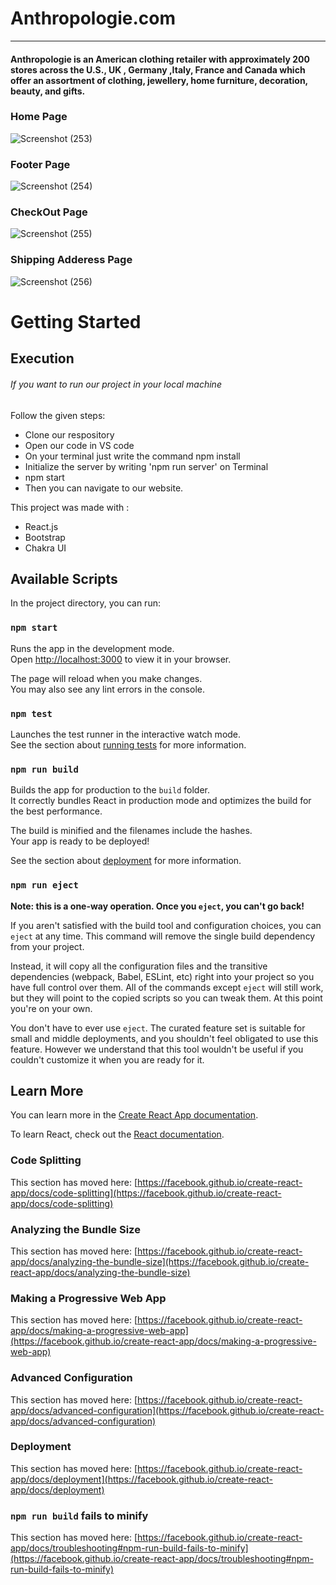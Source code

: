 <h1>Anthropologie.com</h1>
<hr />
<h4>Anthropologie is an American clothing retailer with approximately 200 stores across the U.S., UK , Germany ,Italy, France and Canada which offer an assortment of clothing, jewellery, home furniture, decoration, beauty, and gifts. </h4>

<h3>Home Page </h3>

![Screenshot (253)](https://user-images.githubusercontent.com/98827173/180634041-1df91935-b36b-43ad-af8f-a37e3401879b.png)

<h3>Footer Page </h3>

![Screenshot (254)](https://user-images.githubusercontent.com/98827173/180634052-ccab5482-1475-40bf-9de6-60082953fa2d.png)

<h3>CheckOut Page </h3>

![Screenshot (255)](https://user-images.githubusercontent.com/98827173/180634070-d259177c-b8a4-431a-ba49-797bc54526fe.png)

<h3>Shipping Adderess Page </h3>

![Screenshot (256)](https://user-images.githubusercontent.com/98827173/180634080-4431b556-15f4-4d02-9e47-2882267b4e6d.png)


# Getting Started 

<h2>Execution</h2>
<h6>If you want to run our project in your local machine</h6>

<p>Follow the given steps:</p>

<ul>
  
<li>Clone our respository </li>
<li>Open our code in VS code</li>
<li>On your terminal just write the command npm install</li>
<li>Initialize the server by writing 'npm run server' on Terminal</li>
  <li>npm start </li>
<li>Then you can navigate to our website.</li>
</ul>

This project was made with :
<ul>
  <li>React.js</li>
  <li>Bootstrap</li>
  <li>Chakra UI</li>
</ul>

## Available Scripts

In the project directory, you can run:

### `npm start`

Runs the app in the development mode.\
Open [http://localhost:3000](http://localhost:3000) to view it in your browser.

The page will reload when you make changes.\
You may also see any lint errors in the console.

### `npm test`

Launches the test runner in the interactive watch mode.\
See the section about [running tests](https://facebook.github.io/create-react-app/docs/running-tests) for more information.

### `npm run build`

Builds the app for production to the `build` folder.\
It correctly bundles React in production mode and optimizes the build for the best performance.

The build is minified and the filenames include the hashes.\
Your app is ready to be deployed!

See the section about [deployment](https://facebook.github.io/create-react-app/docs/deployment) for more information.

### `npm run eject`

**Note: this is a one-way operation. Once you `eject`, you can't go back!**

If you aren't satisfied with the build tool and configuration choices, you can `eject` at any time. This command will remove the single build dependency from your project.

Instead, it will copy all the configuration files and the transitive dependencies (webpack, Babel, ESLint, etc) right into your project so you have full control over them. All of the commands except `eject` will still work, but they will point to the copied scripts so you can tweak them. At this point you're on your own.

You don't have to ever use `eject`. The curated feature set is suitable for small and middle deployments, and you shouldn't feel obligated to use this feature. However we understand that this tool wouldn't be useful if you couldn't customize it when you are ready for it.

## Learn More

You can learn more in the [Create React App documentation](https://facebook.github.io/create-react-app/docs/getting-started).

To learn React, check out the [React documentation](https://reactjs.org/).

### Code Splitting

This section has moved here: [https://facebook.github.io/create-react-app/docs/code-splitting](https://facebook.github.io/create-react-app/docs/code-splitting)

### Analyzing the Bundle Size

This section has moved here: [https://facebook.github.io/create-react-app/docs/analyzing-the-bundle-size](https://facebook.github.io/create-react-app/docs/analyzing-the-bundle-size)

### Making a Progressive Web App

This section has moved here: [https://facebook.github.io/create-react-app/docs/making-a-progressive-web-app](https://facebook.github.io/create-react-app/docs/making-a-progressive-web-app)

### Advanced Configuration

This section has moved here: [https://facebook.github.io/create-react-app/docs/advanced-configuration](https://facebook.github.io/create-react-app/docs/advanced-configuration)

### Deployment

This section has moved here: [https://facebook.github.io/create-react-app/docs/deployment](https://facebook.github.io/create-react-app/docs/deployment)

### `npm run build` fails to minify

This section has moved here: [https://facebook.github.io/create-react-app/docs/troubleshooting#npm-run-build-fails-to-minify](https://facebook.github.io/create-react-app/docs/troubleshooting#npm-run-build-fails-to-minify)
